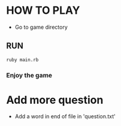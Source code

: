 # HOW TO PLAY
- Go to game directory

## RUN
```bash
ruby main.rb
```
### Enjoy the game

# Add more question
- Add a word in end of file in 'question.txt'
